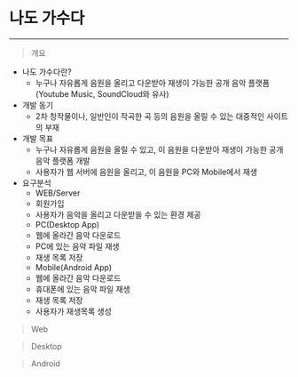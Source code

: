 # 나도 가수다
--------------------------
> 개요
 * 나도 가수다란?
   - 누구나 자유롭게 음원을 올리고 다운받아 재생이 가능한 공개 음악 플랫폼(Youtube Music, SoundCloud와 유사)
 * 개발 동기
   - 2차 창작물이나, 일반인이 작곡한 곡 등의 음원을 올릴 수 있는 대중적인 사이트의 부재
 * 개발 목표
   - 누구나 자유롭게 음원을 올릴 수 있고, 이 음원을 다운받아 재생이 가능한 공개 음악 플랫폼 개발
   - 사용자가 웹 서버에 음원을 올리고, 이 음원을 PC와 Mobile에서 재생
 * 요구분석
   - WEB/Server
    + 회원가입
    + 사용자가 음악을 올리고 다운받을 수 있는 환경 제공
   - PC(Desktop App)
    + 웹에 올라간 음악 다운로드
    + PC에 있는 음악 파일 재생
    + 재생 목록 저장
   - Mobile(Android App)
    + 웹에 올라간 음악 다운로드
    + 휴대폰에 있는 음악 파일 재생
    + 재생 목록 저장
    + 사용자가 재생목록 생성

> Web

> Desktop

> Android
